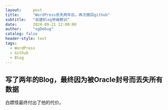 ```yaml
---
layout:     post
title:      "WordPress丢失两年后，再次搬回github"
subtitle:   "自建Blog惨痛教训"
date:       2024-09-21 12:00:00
author:     "xgDebug"
catalog: false
header-style: text
tags:
  - WordPress
  - Github
  - Blog
---
```



## 写了两年的Blog，最终因为被Oracle封号而丢失所有数据
白嫖怪最终付出了他的代价。
